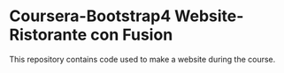 # Coursera-Bootstrap4 Website- Ristorante con Fusion
This repository contains code used to make a website during the course.
